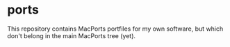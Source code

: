 # ports

This repository contains MacPorts portfiles for my own software, but which
don't belong in the main MacPorts tree (yet).
